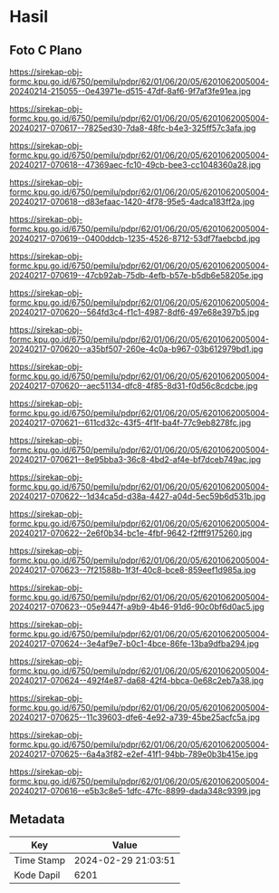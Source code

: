 # Hasil

## Foto C Plano

https://sirekap-obj-formc.kpu.go.id/6750/pemilu/pdpr/62/01/06/20/05/6201062005004-20240214-215055--0e43971e-d515-47df-8af6-9f7af3fe91ea.jpg

https://sirekap-obj-formc.kpu.go.id/6750/pemilu/pdpr/62/01/06/20/05/6201062005004-20240217-070617--7825ed30-7da8-48fc-b4e3-325ff57c3afa.jpg

https://sirekap-obj-formc.kpu.go.id/6750/pemilu/pdpr/62/01/06/20/05/6201062005004-20240217-070618--47369aec-fc10-49cb-bee3-cc1048360a28.jpg

https://sirekap-obj-formc.kpu.go.id/6750/pemilu/pdpr/62/01/06/20/05/6201062005004-20240217-070618--d83efaac-1420-4f78-95e5-4adca183ff2a.jpg

https://sirekap-obj-formc.kpu.go.id/6750/pemilu/pdpr/62/01/06/20/05/6201062005004-20240217-070619--0400ddcb-1235-4526-8712-53df7faebcbd.jpg

https://sirekap-obj-formc.kpu.go.id/6750/pemilu/pdpr/62/01/06/20/05/6201062005004-20240217-070619--47cb92ab-75db-4efb-b57e-b5db6e58205e.jpg

https://sirekap-obj-formc.kpu.go.id/6750/pemilu/pdpr/62/01/06/20/05/6201062005004-20240217-070620--564fd3c4-f1c1-4987-8df6-497e68e397b5.jpg

https://sirekap-obj-formc.kpu.go.id/6750/pemilu/pdpr/62/01/06/20/05/6201062005004-20240217-070620--a35bf507-260e-4c0a-b967-03b612979bd1.jpg

https://sirekap-obj-formc.kpu.go.id/6750/pemilu/pdpr/62/01/06/20/05/6201062005004-20240217-070620--aec51134-dfc8-4f85-8d31-f0d56c8cdcbe.jpg

https://sirekap-obj-formc.kpu.go.id/6750/pemilu/pdpr/62/01/06/20/05/6201062005004-20240217-070621--611cd32c-43f5-4f1f-ba4f-77c9eb8278fc.jpg

https://sirekap-obj-formc.kpu.go.id/6750/pemilu/pdpr/62/01/06/20/05/6201062005004-20240217-070621--8e95bba3-36c8-4bd2-af4e-bf7dceb749ac.jpg

https://sirekap-obj-formc.kpu.go.id/6750/pemilu/pdpr/62/01/06/20/05/6201062005004-20240217-070622--1d34ca5d-d38a-4427-a04d-5ec59b6d531b.jpg

https://sirekap-obj-formc.kpu.go.id/6750/pemilu/pdpr/62/01/06/20/05/6201062005004-20240217-070622--2e6f0b34-bc1e-4fbf-9642-f2fff9175260.jpg

https://sirekap-obj-formc.kpu.go.id/6750/pemilu/pdpr/62/01/06/20/05/6201062005004-20240217-070623--7f21588b-1f3f-40c8-bce8-859eef1d985a.jpg

https://sirekap-obj-formc.kpu.go.id/6750/pemilu/pdpr/62/01/06/20/05/6201062005004-20240217-070623--05e9447f-a9b9-4b46-91d6-90c0bf6d0ac5.jpg

https://sirekap-obj-formc.kpu.go.id/6750/pemilu/pdpr/62/01/06/20/05/6201062005004-20240217-070624--3e4af9e7-b0c1-4bce-86fe-13ba9dfba294.jpg

https://sirekap-obj-formc.kpu.go.id/6750/pemilu/pdpr/62/01/06/20/05/6201062005004-20240217-070624--492f4e87-da68-42f4-bbca-0e68c2eb7a38.jpg

https://sirekap-obj-formc.kpu.go.id/6750/pemilu/pdpr/62/01/06/20/05/6201062005004-20240217-070625--11c39603-dfe6-4e92-a739-45be25acfc5a.jpg

https://sirekap-obj-formc.kpu.go.id/6750/pemilu/pdpr/62/01/06/20/05/6201062005004-20240217-070625--6a4a3f82-e2ef-41f1-94bb-789e0b3b415e.jpg

https://sirekap-obj-formc.kpu.go.id/6750/pemilu/pdpr/62/01/06/20/05/6201062005004-20240217-070616--e5b3c8e5-1dfc-47fc-8899-dada348c9399.jpg


## Metadata

| Key        | Value               |
| ---------- | ------------------- |
| Time Stamp | 2024-02-29 21:03:51 |
| Kode Dapil | 6201                |



